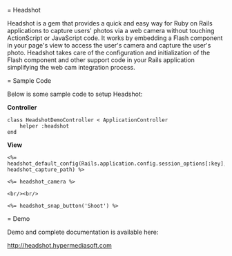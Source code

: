 = Headshot

Headshot is a gem that provides a quick and easy way for Ruby on Rails applications to capture users' photos via a web camera without touching ActionScript or JavaScript code. It works by embedding a Flash component in your page's view to access the user's camera and capture the user's photo. Headshot takes care of the configuration and initialization of the Flash component and other support code in your Rails application simplifying the web cam integration process.

= Sample Code

Below is some sample code to setup Headshot:

<b>Controller</b>

    class HeadshotDemoController < ApplicationController
        helper :headshot
    end

<b>View</b>

    <%= headshot_default_config(Rails.application.config.session_options[:key], headshot_capture_path) %>

    <%= headshot_camera %>

    <br/><br/>

    <%= headshot_snap_button('Shoot') %>

= Demo

Demo and complete documentation is available here:

http://headshot.hypermediasoft.com